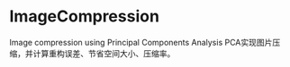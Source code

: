 # ImageCompression
Image compression using Principal Components Analysis
PCA实现图片压缩，并计算重构误差、节省空间大小、压缩率。
